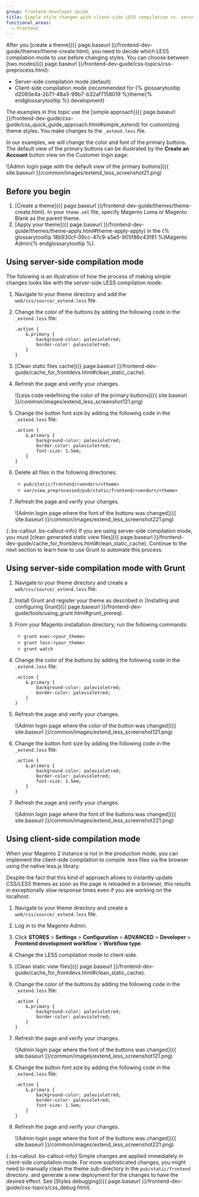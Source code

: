 ```yaml
---
group: frontend-developer-guide
title: Simple style changes with client-side LESS compilation vs. server-side
functional_areas:
  - Frontend
---
```


After you [create a theme]({{ page.baseurl }}/frontend-dev-guide/themes/theme-create.html), you need to decide which LESS compilation mode to use before changing styles. You can choose between [two modes]({{ page.baseurl }}/frontend-dev-guide/css-topics/css-preprocess.html):

- Server-side compilation mode (default)
- Client-side compilation mode (recommended for {% glossarytooltip d2093e4a-2b71-48a3-99b7-b32af7158019 %}theme{% endglossarytooltip %} development)

The examples in this topic use the [simple approach]({{ page.baseurl }}/frontend-dev-guide/css-guide/css_quick_guide_approach.html#simple_extend) for customizing theme styles. You make changes to the `_extend.less` file.

In our examples, we will change the color and font of the primary buttons. The default view of the primary buttons can be illustrated by the **Create an Account** button view on the Customer login page:

![Admin login page with the default view of the primary buttons]({{ site.baseurl }}/common/images/extend_less_screenshot21.png)

## Before you begin

1. [Create a theme]({{ page.baseurl }}/frontend-dev-guide/themes/theme-create.html). In your `theme.xml` file, specify Magento Luma or Magento Blank as the parent theme.
2. [Apply your theme]({{ page.baseurl }}/frontend-dev-guide/themes/theme-apply.html#theme-apply-apply) in the {% glossarytooltip 18b930cf-09cc-47c9-a5e5-905f86c43f81 %}Magento Admin{% endglossarytooltip %}.

## Using server-side compilation mode

The following is an illustration of how the process of making simple changes looks like with the server-side LESS compilation mode:

1. Navigate to your theme directory and add the `web/css/source/_extend.less` file.
1. Change the color of the buttons by adding the following code in the `_extend.less` file:

    ```less
    .action {
        &.primary {
            background-color: palevioletred;
            border-color: palevioletred;
        }
    }
    ```

1. [Clean static files cache]({{ page.baseurl }}/frontend-dev-guide/cache_for_frontdevs.html#clean_static_cache).
1. Refresh the page and verify your changes.

    ![Less code redefining the color of the primary buttons]({{ site.baseurl }}/common/images/extend_less_screenshot121.png)

1. Change the button font size by adding the following code in the `_extend.less` file:

    ```less
    .action {
        &.primary {
            background-color: palevioletred;
            border-color: palevioletred;
            font-size: 1.5em;
        }
    }
    ```

1. Delete all files in the following directories:

    - `pub/static/frontend/<vendor>/<theme>`
    - `var/view_preprocessed/pub/static/frontend/<vendor>/<theme>`

1. Refresh the page and verify your changes.

    ![Admin login page where the font of the buttons was changed]({{ site.baseurl }}/common/images/extend_less_screenshot221.png)

{:.bs-callout .bs-callout-info}
If you are using server-side compilation mode, you must [clean generated static view files]({{ page.baseurl }}/frontend-dev-guide/cache_for_frontdevs.html#clean_static_cache). Continue to the next section to learn how to use Grunt to automate this process.

## Using server-side compilation mode with Grunt

1. Navigate to your theme directory and create a `web/css/source/_extend.less` file.
1. Install Grunt and register your theme as described in [Installing and configuring Grunt]({{ page.baseurl }}/frontend-dev-guide/tools/using_grunt.html#grunt_prereq).
1. From your Magento installation directory, run the following commands:

    - `grunt exec:<your_theme>`
    - `grunt less:<your_theme>`
    - `grunt watch`

1. Change the color of the buttons by adding the following code in the `_extend.less` file:

    ```less
    .action {
        &.primary {
            background-color: palevioletred;
            border-color: palevioletred;
        }
    }
    ```

1. Refresh the page and verify your changes.

    ![Admin login page where the color of the button was changed]({{ site.baseurl }}/common/images/extend_less_screenshot121.png)

1. Change the button font size by adding the following code in the `_extend.less` file:

    ```less
    .action {
        &.primary {
            background-color: palevioletred;
            border-color: palevioletred;
            font-size: 1.5em;
        }
    }
    ```

1. Refresh the page and verify your changes.

    ![Admin login page where the font of the buttons was changed]({{ site.baseurl }}/common/images/extend_less_screenshot221.png)

## Using client-side compilation mode

When your Magento 2 instance is not in the production mode, you can implement the client-side compilation to compile .less files via the browser using the native less.js library.

Despite the fact that this kind of approach allows to instantly update CSS/LESS themes as soon as the page is reloaded in a browser, this results in exceptionally slow response times even if you are working on the localhost.

1. Navigate to your theme directory and create a `web/css/source/_extend.less` file.
1. Log in to the Magento Admin.
1. Click **STORES** > **Settings** > **Configuration** > **ADVANCED** > **Developer** > **Frontend development workflow** > **Workflow type**.
1. Change the LESS compilation mode to client-side.
1. [Clean static view files]({{ page.baseurl }}/frontend-dev-guide/cache_for_frontdevs.html#clean_static_cache).
1. Change the color of the buttons by adding the following code in the `_extend.less` file:

    ```less
    .action {
        &.primary {
            background-color: palevioletred;
            border-color: palevioletred;
        }
    }
    ```

1. Refresh the page and verify your changes.

    ![Admin login page where the font of the buttons was changed]({{ site.baseurl }}/common/images/extend_less_screenshot121.png)

1. Change the button font size by adding the following code in the `_extend.less` file:

    ```less
    .action {
        &.primary {
            background-color: palevioletred;
            border-color: palevioletred;
            font-size: 1.5em;
        }
    }
    ```

1. Refresh the page and verify your changes.

    ![Admin login page where the font of the buttons was changed]({{ site.baseurl }}/common/images/extend_less_screenshot221.png)

{:.bs-callout .bs-callout-info}
Simple changes are applied immediately in client-side compilation mode. For more sophisticated changes, you might need to manually clean the theme sub-directory in the `pub/static/frontend` directory. and generate a new deployment for the changes to have the desired effect. See [Styles debugging]({{ page.baseurl }}/frontend-dev-guide/css-topics/css_debug.html).
